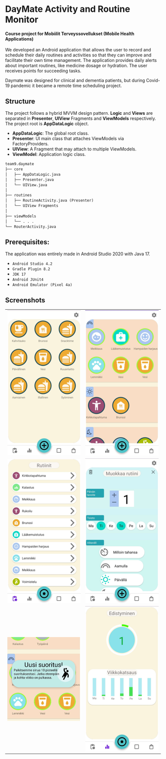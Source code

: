 
# DayMate Activity and Routine Monitor


#### Course project for Mobiilit Terveyssovellukset (Mobile Health Applications)

We developed an Android application that allows the user to record and schedule their daily routines and activities 
so that they can improve and facilitate their own time management. The application provides daily alerts
about important routines, like medicine dosage or hydration. The user receives points for succeeding tasks.

Daymate was designed for clinical and dementia patients, but during Covid-19 pandemic it became a remote time scheduling project.

## Structure

The project follows a hybrid MVVM design pattern. **Logic** and **Views** are separated in **Presenter**, **UIView** Fragments and **ViewModels** respectively. The project root is **AppDataLogic** object.

* __AppDataLogic__: The global root class.
* __Presenter__: UI main class that attaches ViewModels via FactoryProviders.
* __UIView__: A Fragment that may attach to multiple ViewModels.
* __ViewModel__: Application logic class.


```md
team9.daymate
├── core
│   ├── AppDataLogic.java
│   ├── Presenter.java
│   └── UIView.java
│ 
├── routines 
│   ├── RoutineActivity.java (Presenter)
│   └── UIView Fragments
│ 
├── viewModels
│   └── . . . 
└── RouterActivity.java
```

## Prerequisites:

The application was entirely made in Android Studio 2020 with Java 17.

* `Android Studio 4.2`
* `Gradle Plugin 8.2`
* `JDK 17`
* `Android JUnit4`
* `Android Emulator (Pixel 4a)`


## Screenshots

<table>
  <tr>
  	<td align="center">
      <img src="docs/screenshot_activity.jpeg" alt="Activity" width="500"/>
    </td>
     <td align="center">
      <img src="docs/screenshot_dailyview.jpeg" alt="DailyView" width="500"/>
    </td>
  </tr>
  <tr>
     <td align="center">
      <img src="docs/screenshot_routinelist.jpeg" alt="RoutineList" width="500"/>
    </td>
    <td align="center">
      <img src="docs/screenshot_new_activity.jpeg" alt="CreateActivity" width="500"/>
    </td>
  </tr>
  <tr>
  	<td align="center">
      <img src="docs/screenshot_achievements.jpeg" alt="Achievements" width="500"/>
    </td>
    <td align="center">
      <img src="docs/screenshot_progress.jpeg" alt="ProgressView" width="500"/>
    </td>
  </tr>
</table>